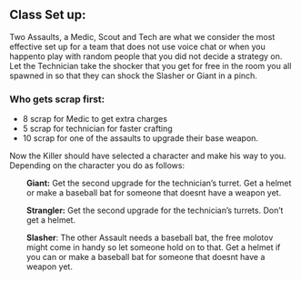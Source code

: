 <h2>Class Set up:</h2>
<p>Two Assaults, a Medic, Scout and Tech are what we consider the most effective set up for a team that does not use voice chat or when you happento play with random people that you did not decide a strategy on. Let the Technician take the shocker that you get for free in the room you all spawned in so that they can shock the Slasher or Giant in a pinch.</p>
<h3>Who gets scrap first:</h3>
<ul>
<li>8 scrap for Medic to get extra charges</li>
<li>5 scrap for technician for faster crafting</li>
<li>10 scrap for one of the assaults to upgrade their base weapon.</li>
</ul>
<p>Now the Killer should have selected a character and make his way to you. Depending on the character you do as follows:</p>
<p style="padding-left: 30px;"><strong>Giant:</strong> Get the second upgrade for the technician&rsquo;s turret. Get a helmet or make a baseball bat for someone that doesnt have a weapon yet.</p>
<p style="padding-left: 30px;"><strong>Strangler:</strong> Get the second upgrade for the technician&rsquo;s turrets. Don&rsquo;t get a helmet.</p>
<p style="padding-left: 30px;"><strong>Slasher</strong>: The other Assault needs a baseball bat, the free molotov might come in handy so let someone hold on to that. Get a helmet if you can or make a baseball bat for someone that doesnt have a weapon yet.</p>
